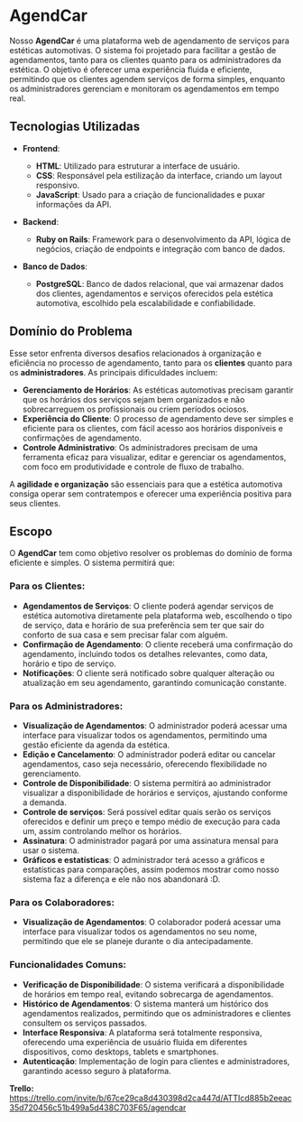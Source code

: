 # AgendCar

Nosso **AgendCar** é uma plataforma web de agendamento de serviços para estéticas automotivas. O sistema foi projetado para facilitar a gestão de agendamentos, tanto para os clientes quanto para os administradores da estética. O objetivo é oferecer uma experiência fluida e eficiente, permitindo que os clientes agendem serviços de forma simples, enquanto os administradores gerenciam e monitoram os agendamentos em tempo real.

## Tecnologias Utilizadas

- **Frontend**:
  - **HTML**: Utilizado para estruturar a interface de usuário.
  - **CSS**: Responsável pela estilização da interface, criando um layout responsivo.
  - **JavaScript**: Usado para a criação de funcionalidades e puxar informações da API.

- **Backend**:
  - **Ruby on Rails**: Framework para o desenvolvimento da API, lógica de negócios, criação de endpoints e integração com banco de dados.

- **Banco de Dados**:
  - **PostgreSQL**: Banco de dados relacional, que vai armazenar dados dos clientes, agendamentos e serviços oferecidos pela estética automotiva, escolhido pela escalabilidade e confiabilidade.

## Domínio do Problema

Esse setor enfrenta diversos desafios relacionados à organização e eficiência no processo de agendamento, tanto para os **clientes** quanto para os **administradores**. As principais dificuldades incluem:

- **Gerenciamento de Horários**: As estéticas automotivas precisam garantir que os horários dos serviços sejam bem organizados e não sobrecarreguem os profissionais ou criem períodos ociosos.
- **Experiência do Cliente**: O processo de agendamento deve ser simples e eficiente para os clientes, com fácil acesso aos horários disponíveis e confirmações de agendamento.
- **Controle Administrativo**: Os administradores precisam de uma ferramenta eficaz para visualizar, editar e gerenciar os agendamentos, com foco em produtividade e controle de fluxo de trabalho.

A **agilidade e organização** são essenciais para que a estética automotiva consiga operar sem contratempos e oferecer uma experiência positiva para seus clientes.

## Escopo

O **AgendCar** tem como objetivo resolver os problemas do domínio de forma eficiente e simples. O sistema permitirá que:

### Para os **Clientes**:
- **Agendamentos de Serviços**: O cliente poderá agendar serviços de estética automotiva diretamente pela plataforma web, escolhendo o tipo de serviço, data e horário de sua preferência sem ter que sair do conforto de sua casa e sem precisar falar com alguém.
- **Confirmação de Agendamento**: O cliente receberá uma confirmação do agendamento, incluindo todos os detalhes relevantes, como data, horário e tipo de serviço.
- **Notificações**: O cliente será notificado sobre qualquer alteração ou atualização em seu agendamento, garantindo comunicação constante.

### Para os **Administradores**:
- **Visualização de Agendamentos**: O administrador poderá acessar uma interface para visualizar todos os agendamentos, permitindo uma gestão eficiente da agenda da estética.
- **Edição e Cancelamento**: O administrador poderá editar ou cancelar agendamentos, caso seja necessário, oferecendo flexibilidade no gerenciamento.
- **Controle de Disponibilidade**: O sistema permitirá ao administrador visualizar a disponibilidade de horários e serviços, ajustando conforme a demanda.
- **Controle de serviços**: Será possível editar quais serão os serviços oferecidos e definir um preço e tempo médio de execução para cada um, assim controlando melhor os horários. 
- **Assinatura**: O administrador pagará por uma assinatura mensal para usar o sistema.
- **Gráficos e estatísticas**: O administrador terá acesso a gráficos e estatísticas para comparações, assim podemos mostrar como nosso sistema faz a diferença e ele não nos abandonará :D. 

### Para os **Colaboradores**:
- **Visualização de Agendamentos**: O colaborador poderá acessar uma interface para visualizar todos os agendamentos no seu nome, permitindo que ele se planeje durante o dia antecipadamente.

### Funcionalidades Comuns:
- **Verificação de Disponibilidade**: O sistema verificará a disponibilidade de horários em tempo real, evitando sobrecarga de agendamentos.
- **Histórico de Agendamentos**: O sistema manterá um histórico dos agendamentos realizados, permitindo que os administradores e clientes consultem os serviços passados.
- **Interface Responsiva**: A plataforma será totalmente responsiva, oferecendo uma experiência de usuário fluida em diferentes dispositivos, como desktops, tablets e smartphones.
- **Autenticação**: Implementação de login para clientes e administradores, garantindo acesso seguro à plataforma.

**Trello:** https://trello.com/invite/b/67ce29ca8d430398d2ca447d/ATTIcd885b2eeac35d720456c51b499a5d438C703F65/agendcar
